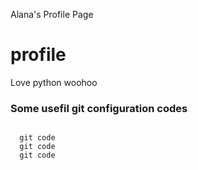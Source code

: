 Alana's Profile Page
# profile
Love python woohoo

### Some usefil git configuration codes
```

  git code
  git code
  git code
```
